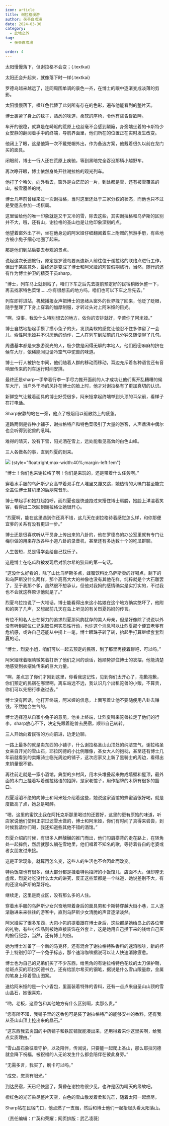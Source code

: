 ```yaml
---
icon: article
title: 谢拉格漫游
author: 茯苓白朮湯
date: 2024-03-30
category:
  - 此地之外
tag:
  - 茯苓白朮湯

order: 4
---
```


太阳慢慢落下，但谢拉格不会变；{.textkai}

太阳还会升起来，就像落下时一样{.textkai}

<!-- more -->

罗德岛越来越远了，连同周围单调的景色一齐，在博士的眼中逐渐变成淡薄的剪影。

太阳慢慢落下，橙红色代替了此刻所有存在的色彩，遍布他能看到的整片天。

博士裹紧了身上的毯子，熟悉的味道，柔软的座椅，令他有些昏昏欲睡。

车开的很稳，就算是在崎岖的荒原上也丝毫不会感到颠簸，身旁端坐着的卡斯特少女安静的翻阅着手中的终端，导航界面里，他们所在的位置正在实时发生改变。

他闭上了眼，这是他第一次不戴兜帽外出，作为备选方案，他戴着很久以前在龙门买的面具。

闭眼前，博士一行人还在荒原上疾驰，等到黑暗完全吞没那辆小越野车。

再次睁开眼，博士依然身处开往谢拉格的观光列车。

他打了个哈欠，向外看去，窗外是白茫茫的一片，到处都是雪，还有被雪覆盖的山，被雪覆盖的树。

博士几年前曾经来过一次谢拉格，当时这里还处于三家分权的状态，而他也只不过是受邀去参加一场棋局。

这里留给他的唯一印象就是又干又冷的雪，除去这些，其实谢拉格和乌萨斯的区别并不大，哦，还有山，谢拉格的圣山也是让他印象深刻的点。

他望着窗外出了神，坐在他身边的阿米娅仔细翻阅着车上附赠的旅游手册，有些地方被小兔子细心地圈了起来。

那是他们到站后要去参观的景点。

说起这次长途旅行，原定是罗德岛要派遣新人前往位于谢拉格的联络点进行工作，但出于某些意外，最终还是变成了博士和阿米娅的短暂假期旅行，当然，随行的还有作为博士护卫的精英干员sharp。

“博士，列车马上就到站了，咱们下车之后先去提前预定好的民宿稍微休整一下，再去找家特色菜馆……你有很想去的地方吗，咱们也可以下车之后先去。”

列车即将进站，机械播报女声把博士的思绪从窗外的世界拽了回来，他眨了眨眼，随手整理了下身上穿着的加厚制服，才转过头对上阿米娅的目光。

“啊，没事，我没什么特别想去的地方，依你的安排就好，辛苦你了阿米娅。”

博士自然地抬起手摸了摸小兔子的头，发顶柔软的感觉让他忍不住多停留了一会儿，索性阿米娅并不讨厌他的动作，二人在列车到站前的几分钟又随便聊了几句。

周遭基本都是来旅游观光的人，极少数是闲得无聊的本地人，他们密密麻麻的挤在候车大厅，依稀能闻见请冷空气中驼兽的味道。

博士一行人被挤在中间，他们随着人群的移动而移动，耳边充斥着各种语言还有音响里传来的列车运行时间安排。

最终还是sharp一手举着行李一手尽力推开面前的人才成功让他们离开乱糟糟的候车大厅，当户外干冷的风扑在博士的脸上时，他才对谢拉格有了更加真切的认识。

新鲜空气让戴着面具的博士好受很多，阿米娅拿起终端举到头顶的耳朵前，看样子在打电话。

Sharp安静的站在一旁，他点了根烟用以驱散路上的疲惫。

道路两侧是各种小铺子，谢拉格特产和特色菜吸引了大量的游客，人声鼎沸中偶尔也会听得到驼兽的吼叫。

难得的晴天，没有下雪，阳光洒在雪上，远处能看见高耸的白色山峰。

三人各做各的事，直到烈夏的到来。

![](./res/illustration/文章配图（我ymx没有开挂）.webp) {style="float:right;max-width:40%;margin-left:1em"}

“博士！你们也来谢拉格了啊！你们是来玩的，还是带着什么任务啊。”

穿着水手服的乌萨斯少女高举着双手在人堆里又蹦又跳，她热情的大嗓门甚至能完全盖住博士耳机里的后朋克音乐。

博士举起手和她打起招呼，而烈夏也是快速跑过来搭住博士肩膀，她脸上洋溢着笑容，看得出二次回到谢拉格让她很开心。

“烈夏啊，能在这里遇到你还真不错，这几天在谢拉格待着感觉怎么样，和你那便宜爹的关系有没有更进一步。”

博士还是很喜欢听从干员身上传出来的八卦的，他在罗德岛的办公室里就有专门让梅尔做的用来存放各种小道八卦的录音机，甚至还有多达数十个的吃瓜群聊。

人生苦短，总是得学会给自己找乐子。

这是博士在吃瓜群被发现后对凯尔希的狡辩的第一句话。

“这没什么好看的，除了山比乌萨斯多点，蜂蜜饮料比乌萨斯卖的好喝点，剩下的和乌萨斯没什么两样，那个高高大大的神像也没有其他花样，纯粹就是个大石雕罢了，至于我那个爹，虽然很不想承认，但他对我妈的感情确实是实打实的，不过我也不会就这样原谅他就是了。”

烈夏乌拉拉说了一大堆话，博士能看得出来这小姑娘在这个地方确实憋坏了，他附和的笑了几声，又想起前几天在岛上听见的有关烈夏妈妈的传言。

有位不知名人士在努力的追求烈夏那风韵犹存的美人母亲，但是好像除了说说以外没有听到那位仁兄采取任何实质性行动，也许这个消息可以让烈夏那个便宜老爹有危机感，或许自己还能从中捞上一笔，博士眼珠子转了转，抬起手打算继续套套烈夏的话。

“博士，烈夏小姐，咱们可以一起去预定的民宿，到了那里再接着聊吧，可以吗。”

阿米娅眯着眼睛微笑着打断了他们之间的谈话，她顺势抓住博士的衣摆，他能清楚地感受到衣摆处传来的巨大力量。

“啊，差点忘了你们才刚到这里，你看我这记性，见到你们太开心了，抱歉抱歉，你们预定的民宿在哪里啊，离车站远不远，我认识几个出租驼兽的小贩，不算贵，你们可以先把行李送过去。”

博士没有回话，他打开终端，阿米娅的信息，上面写着让他不要随便用八卦去赚钱，不然她会生气的。

博士选择遵从自家小兔子的意见，他关上终端，让烈夏叫来驼兽拉走了他们的行李，sharp放心不下，决定先跟着驼兽去民宿，顺带自己转转。

三人开始向着民宿的方向前进，边走边聊。

一路上最多的就是卖东西的小铺子，什么谢拉格圣山山顶处的纯洁空气，谢拉格圣女亲自开光的雪山石，耶拉冈德的小比例雕像，圣女大人的抱枕，甚至还有博士几年前就看到的卖耀骑士临光周边的铺子，这次店家又上新了黑骑士的周边，看得出来销量很不错。

再往前走就是一家小酒馆，典型的乡村风，用木头堆叠起来做成墙壁和屋顶，最外面的木门上挂着写着谢拉格语的招牌，是家老馆子，用作招牌的木牌有很多的豁口。

烈夏滔滔不绝的向博士和阿米娅介绍着这些，她说这家酒馆的蜂蜜酒很好喝，就是度数高了点，她总是喝醉。

“嗯，这里的蜜饮比我在阿托克斯那里喝过的还要好，这里的更有原始的味道，听店家说他们使用正宗过滤雪水做的，博士和阿米娅，你们有时间了真得来尝尝，到时候我请你们喝，我还知道些其他不错的酒馆。”

烈夏介绍的时候，有很多人醉醺醺的推门而出，他们勾肩搭背的走在路上，在转角处一起摔倒，然后就那么躺在雪地里，他们唱着不知名的歌，等待着各自的老婆或者女朋友过来接。

这是正常现象，就算再怎么变，这些人的生活也不会因此而改变。

特色饭店也有很多，但大部分都是挂着特色招牌的小饭馆儿，店面不大，但却座无虚席，烈夏对吃没什么太大的讲究，反正这些菜都是一个味道，她说差别不大，有的还没乌萨斯的菜好吃。

继续走，这里是商业区，没有那么多的人住。

穿着水手服的乌萨斯少女兴奋地带着身后的面具男和卡斯特穿越大街小巷，三人逐渐融进来来往往的游客中，直到乌萨斯少女清脆的声音逐渐淡然。

阿米娅买了很多东西，大包小包的提着跟在博士身后，这些都是她给岛上的各位带的礼物，有些小饰品则被她直接装饰在外套上，这是她用自己攒下来的钱给自己买的旅行纪念，当然，还有博士的份。

她为博士准备了一个新的马克杯，还有混合了谢拉格特殊香料的速溶咖啡，新的杯子上特别打印了一个兔子标志，那个速溶咖啡据说可以让人快速消除疲惫。

博士也为自己的兄弟们买了不少东西，给黑角的有谢拉格特色花纹的太刀保护鞘，给斑点买的耶拉冈德书立，还有给凯尔希买的钢笔，据说是什么雪山限量款，金属的笔身上印着雪山图案。

送给阿米娅的是一个小香包，里面装着特殊的香料，还有一点点来自圣山山顶的雪山晶石，她很喜欢。

“哟，老板，这香包和其他地方有什么区别啊，卖那么贵。”

“您有所不知，我铺子里的这香包可是装了谢拉格特产的能够安神的香料，还有我从圣山山顶上挖出来的晶石。”

“这东西我去炎国的中药铺子和铁匠铺就能凑出来，还用得着来你这里买啊，给我点实质理由。”

“雪山晶石象征着守护，以及陪伴，传闻说，只要能一起爬上圣山，那么耶拉冈德就会降下祝福，被祝福的人无论发生什么都会陪伴在彼此身旁。”

“无需多言，我买了，刷卡可以吗。”

“成交，您真有眼光。”

到达民宿，天已经快黑了，黄昏在谢拉格很少见，也许是因为晴天的缘故吧。

橙红色的光芒染尽整片天空，白色的雪山散发着柔和光芒，随着太阳一起燃尽。

Sharp站在民宿门口，他点燃了一支烟，然后和博士他们一起抬起头看太阳落山。<eod />

（责任编辑：广英和荣耀；网页排版：武乙凌薇）

<FakeAds />